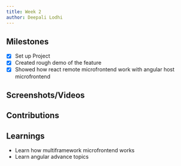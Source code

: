 ```yaml
---
title: Week 2
author: Deepali Lodhi
---
```


## Milestones

- [x] Set up Project
- [x] Created rough demo of the feature 
- [x] Showed how react remote microfrontend work with angular host microfrontend

## Screenshots/Videos 

## Contributions

## Learnings
- Learn how multiframework microfrontend works
- Learn angular advance topics
